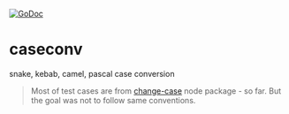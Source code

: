[![GoDoc](https://godoc.org/github.com/dc0d/caseconv?status.svg)](https://pkg.go.dev/github.com/dc0d/caseconv?tab=doc)

# caseconv
snake, kebab, camel, pascal case conversion

> Most of test cases are from [change-case](https://github.com/blakeembrey/change-case) node package - so far. But the goal was not to follow same conventions.